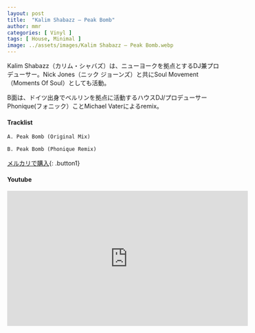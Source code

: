 ```yaml
---
layout: post
title:  "Kalim Shabazz – Peak Bomb"
author: mmr
categories: [ Vinyl ]
tags: [ House, Minimal ]
image: ../assets/images/Kalim Shabazz – Peak Bomb.webp
---
```


Kalim Shabazz（カリム・シャバズ）は、ニューヨークを拠点とするDJ兼プロデューサー。Nick Jones（ニック ジョーンズ）と共にSoul Movement
（Moments Of Soul）としても活動。

B面は、ドイツ出身でベルリンを拠点に活動するハウスDJ/プロデューサー Phonique(フォニック）ことMichael Vaterによるremix。

#### Tracklist
```md
A. Peak Bomb (Original Mix)

B. Peak Bomb (Phonique Remix)
```

[メルカリで購入](https://jp.mercari.com/item/m35106793909?afid=6142608987){: .button1}

#### Youtube
<iframe width="560" height="315" src="https://www.youtube.com/embed/cZ8c216Rq7o?si=F8coC7yOKqYSh_8A" title="YouTube video player" frameborder="0" allow="accelerometer; autoplay; clipboard-write; encrypted-media; gyroscope; picture-in-picture; web-share" referrerpolicy="strict-origin-when-cross-origin" allowfullscreen></iframe>
